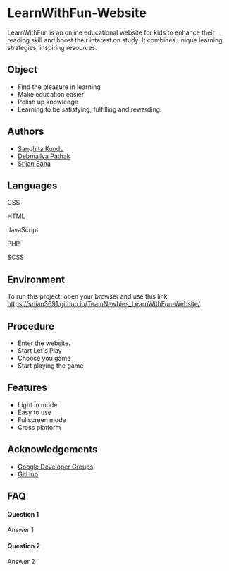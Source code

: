 # LearnWithFun-Website

LearnWithFun is an online educational website for kids to enhance their reading skill and boost their interest on study.
It combines unique learning strategies, inspiring resources.


## Object
- Find the pleasure in learning
- Make education easier
- Polish up knowledge
- Learning to be satisfying, fulfilling and rewarding.
## Authors

- [Sanghita Kundu](https://github.com/SanghitaKundu)
- [Debmallya Pathak](https://github.com/DFun-programming)
- [Srijan Saha](https://github.com/srijan3691)


## Languages


CSS
 
HTML
 
JavaScript
 
PHP
 
SCSS


## Environment 

To run this project, open your browser and use this link
https://srijan3691.github.io/TeamNewbies_LearnWithFun-Website/


## Procedure
- Enter the website.
- Start Let's Play
- Choose you game
- Start playing the game
## Features

- Light in mode 
- Easy to use
- Fullscreen mode
- Cross platform


## Acknowledgements

 - [Google Developer Groups](https://gdg.community.dev/events/details/google-gdg-cloud-kolkata-presents-google-cloud-community-hackday/)
 - [GitHub](https://github.com/)


## FAQ

#### Question 1

Answer 1

#### Question 2

Answer 2

